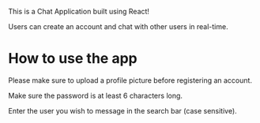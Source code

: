 This is a Chat Application built using React!

Users can create an account and chat with other users in real-time.

# How to use the app

Please make sure to upload a profile picture before registering an account.

Make sure the password is at least 6 characters long.

Enter the user you wish to message in the search bar (case sensitive).
